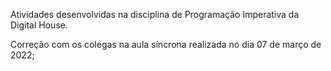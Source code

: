 Atividades desenvolvidas na disciplina de Programação Imperativa da Digital House.

Correção com os colegas na aula síncrona realizada no dia 07 de março de 2022;
